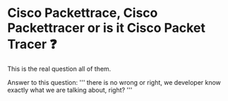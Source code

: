 # Cisco Packettrace, Cisco Packettracer or is it Cisco Packet Tracer :question:

This is the real question all of them.

Answer to this question:
'''
there is no wrong or right, we developer know exactly what we are talking about, right?
'''
